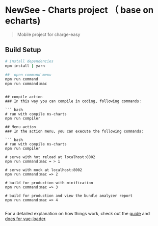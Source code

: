 #  NewSee - Charts project （ base on echarts)

> Mobile project for charge-easy

## Build Setup

``` bash
# install dependencies
npm install | yarn

##  open command menu
npm run command
npm run command:mac

```

```

## compile action
### In this way you can compile in coding, following commands:

``` bash
# run with compile ns-charts
npm run compiler

```

```
## Menu action
### In the action menu, you can execute the following commands:

``` bash
# run with compile ns-charts
npm run compiler

# serve with hot reload at localhost:8002
npm run command:mac = > 1

# serve with mock at localhost:8002
npm run command:mac => 2

# build for production with minification
npm run command:mac => 3

# build for production and view the bundle analyzer report
npm run command:mac => 4


```
For a detailed explanation on how things work, check out the [guide](http://vuejs-templates.github.io/webpack/) and [docs for vue-loader](http://vuejs.github.io/vue-loader).
